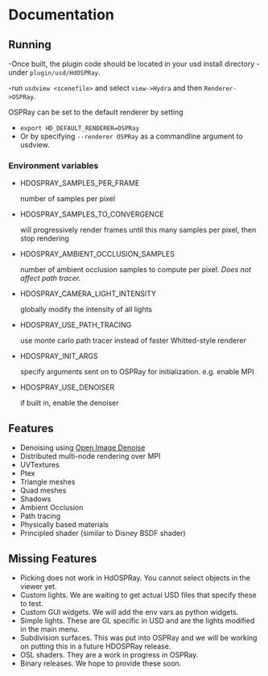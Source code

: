 Documentation
=============

## Running
-Once built, the plugin code should be located in your usd install directory
-under `plugin/usd/HdOSPRay`.

-run `usdview <scenefile>` and select `view->Hydra` and then `Renderer->OSPRay`.


OSPRay can be set to the default renderer by setting 
- `export HD_DEFAULT_RENDERER=OSPRay`
- Or by specifying `--renderer OSPRay` as a commandline argument to usdview.


### Environment variables


- HDOSPRAY_SAMPLES_PER_FRAME

   number of samples per pixel

- HDOSPRAY_SAMPLES_TO_CONVERGENCE

   will progressively render frames until this many samples per pixel, then stop rendering

- HDOSPRAY_AMBIENT_OCCLUSION_SAMPLES

   number of ambient occlusion samples to compute per pixel.  *Does not affect path tracer.*

- HDOSPRAY_CAMERA_LIGHT_INTENSITY

   globally modify the intensity of all lights

- HDOSPRAY_USE_PATH_TRACING

   use monte carlo path tracer instead of faster Whitted-style renderer

- HDOSPRAY_INIT_ARGS

   specify arguments sent on to OSPRay for initialization.  e.g. enable MPI

- HDOSPRAY_USE_DENOISER

   if built in, enable the denoiser

## Features
- Denoising using [Open Image Denoise](http://openimagedenoise.org)
- Distributed multi-node rendering over MPI
- UVTextures
- Ptex 
- Triangle meshes
- Quad meshes
- Shadows
- Ambient Occlusion
- Path tracing
- Physically based materials
- Principled shader (similar to Disney BSDF shader)

## Missing Features
- Picking does not work in HdOSPRay.  You cannot select objects in the viewer yet.
- Custom lights.  We are waiting to get actual USD files that specify these to test.
- Custom GUI widgets.  We will add the env vars as python widgets.
- Simple lights.  These are GL specific in USD and are the lights modified in the main menu.
- Subdivision surfaces.  This was put into OSPRay and we will be working on putting this in a future HDOSPRay release.
- OSL shaders.  They are a work in progress in OSPRay.
- Binary releases.  We hope to provide these soon.
